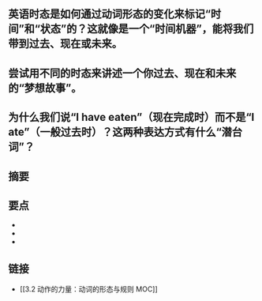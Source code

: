 ## 英语时态是如何通过动词形态的变化来标记“时间”和“状态”的？这就像是一个“时间机器”，能将我们带到过去、现在或未来。


## 尝试用不同的时态来讲述一个你过去、现在和未来的“梦想故事”。


## 为什么我们说“I have eaten”（现在完成时）而不是“I ate”（一般过去时）？这两种表达方式有什么“潜台词”？


## 摘要


## 要点

- 
- 
- 

## 链接

- [[3.2 动作的力量：动词的形态与规则 MOC]]
